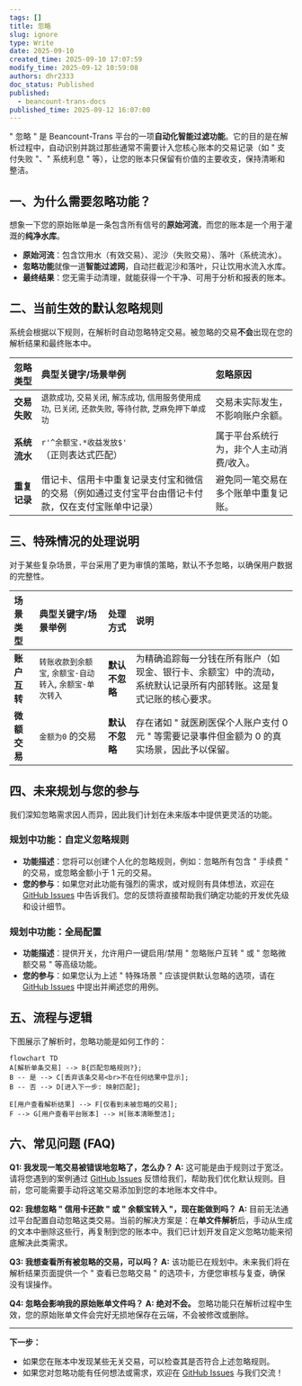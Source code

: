 ```yaml
---
tags: []
title: 忽略
slug: ignore
type: Write
date: 2025-09-10
created_time: 2025-09-10 17:07:59
modify_time: 2025-09-12 10:59:08
authors: dhr2333
doc_status: Published
published:
  - beancount-trans-docs
published_time: 2025-09-12 16:07:00
---
```

" 忽略 " 是 Beancount-Trans 平台的一项**自动化智能过滤功能**。它的目的是在解析过程中，自动识别并跳过那些通常不需要计入您核心账本的交易记录（如 " 支付失败 "、" 系统利息 " 等），让您的账本只保留有价值的主要收支，保持清晰和整洁。

## 一、为什么需要忽略功能？

想象一下您的原始账单是一条包含所有信号的**原始河流**，而您的账本是一个用于灌溉的**纯净水库**。

- **原始河流**：包含饮用水（有效交易）、泥沙（失败交易）、落叶（系统流水）。
- **忽略功能**就像一道**智能过滤网**，自动拦截泥沙和落叶，只让饮用水流入水库。
- **最终结果**：您无需手动清理，就能获得一个干净、可用于分析和报表的账本。

## 二、当前生效的默认忽略规则

系统会根据以下规则，在解析时自动忽略特定交易。被忽略的交易**不会**出现在您的解析结果和最终账本中。

| 忽略类型     | 典型关键字/场景举例                                                            | 忽略原因                 |
| :------- | :-------------------------------------------------------------------- | :------------------- |
| **交易失败** | `退款成功`, `交易关闭`, `解冻成功`, `信用服务使用成功`, `已关闭`, `还款失败`, `等待付款`, `芝麻免押下单成功` | 交易未实际发生，不影响账户余额。     |
| **系统流水** | `r'^余额宝.*收益发放$'` （正则表达式匹配）                                            | 属于平台系统行为，非个人主动消费/收入。 |
| **重复记录** | 借记卡、信用卡中重复记录支付宝和微信的交易（例如通过支付宝平台由借记卡付款，仅在支付宝账单中记录）                     | 避免同一笔交易在多个账单中重复记账。   |

## 三、特殊情况的处理说明

对于某些复杂场景，平台采用了更为审慎的策略，默认不予忽略，以确保用户数据的完整性。

| 场景类型 | 典型关键字/场景举例 | 处理方式 | 说明 |
| :--- | :--- | :--- | :--- |
| **账户互转** | `转账收款到余额宝`, `余额宝-自动转入`, `余额宝-单次转入` | **默认不忽略** | 为精确追踪每一分钱在所有账户（如现金、银行卡、余额宝）中的流动，系统默认记录所有内部转账。这是复式记账的核心要求。 |
| **微额交易** | `金额为0` 的交易 | **默认不忽略** | 存在诸如 " 就医刷医保个人账户支付 0 元 " 等需要记录事件但金额为 0 的真实场景，因此予以保留。 |

## 四、未来规划与您的参与

我们深知忽略需求因人而异，因此我们计划在未来版本中提供更灵活的功能。

### 规划中功能：自定义忽略规则

- **功能描述**：您将可以创建个人化的忽略规则，例如：忽略所有包含 " 手续费 " 的交易，或忽略金额小于 1 元的交易。
- **您的参与**：如果您对此功能有强烈的需求，或对规则有具体想法，欢迎在 [GitHub Issues](https://github.com/dhr2333/Beancount-Trans/issues) 中告诉我们。您的反馈将直接帮助我们确定功能的开发优先级和设计细节。

### 规划中功能：全局配置

- **功能描述**：提供开关，允许用户一键启用/禁用 " 忽略账户互转 " 或 " 忽略微额交易 " 等高级功能。
- **您的参与**：如果您认为上述 " 特殊场景 " 应该提供默认忽略的选项，请在 [GitHub Issues](https://github.com/dhr2333/Beancount-Trans/issues) 中提出并阐述您的用例。

## 五、流程与逻辑

下图展示了解析时，忽略功能是如何工作的：

```mermaid
flowchart TD
A[解析单条交易] --> B{匹配忽略规则?};
B -- 是 --> C[丢弃该条交易<br>不在任何结果中显示];
B -- 否 --> D[进入下一步: 映射匹配];

E[用户查看解析结果] --> F[仅看到未被忽略的交易];
F --> G[用户查看平台账本] --> H[账本清晰整洁];
```

## 六、常见问题 (FAQ)

**Q1: 我发现一笔交易被错误地忽略了，怎么办？**
**A:** 这可能是由于规则过于宽泛。请将您遇到的案例通过 [GitHub Issues](https://github.com/dhr2333/Beancount-Trans/issues) 反馈给我们，帮助我们优化默认规则。目前，您可能需要手动将这笔交易添加到您的本地账本文件中。

**Q2: 我想忽略 " 信用卡还款 " 或 " 余额宝转入 "，现在能做到吗？**
**A:** 目前无法通过平台配置自动忽略这类交易。当前的解决方案是：在**单文件解析**后，手动从生成的文本中删除这些行，再复制到您的账本中。我们已计划开发自定义忽略功能来彻底解决此类需求。

**Q3: 我想查看所有被忽略的交易，可以吗？**
**A:** 该功能已在规划中。未来我们将在解析结果页面提供一个 " 查看已忽略交易 " 的选项卡，方便您审核与复查，确保没有误操作。

**Q4: 忽略会影响我的原始账单文件吗？**
**A:** **绝对不会。** 忽略功能只在解析过程中生效，您的原始账单文件会完好无损地保存在云端，不会被修改或删除。

---

**下一步：**

- 如果您在账本中发现某些无关交易，可以检查其是否符合上述忽略规则。
- 如果您对忽略功能有任何想法或需求，欢迎在 [GitHub Issues](https://github.com/dhr2333/Beancount-Trans/issues) 与我们交流！

